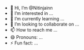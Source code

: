 - 👋 Hi, I’m @Nitinjainn
- 👀 I’m interested in ...
- 🌱 I’m currently learning ...
- 💞️ I’m looking to collaborate on ...
- 📫 How to reach me ...
- 😄 Pronouns: ...
- ⚡ Fun fact: ...

<!---
Nitinjainn/Nitinjainn is a ✨ special ✨ repository because its `README.md` (this file) appears on your GitHub profile.
You can click the Preview link to take a look at your changes.
--->
